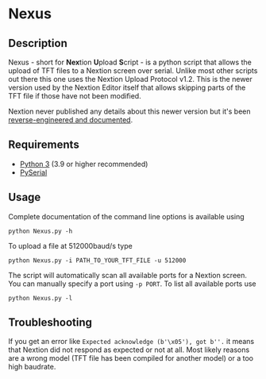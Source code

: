 # Nexus

## Description

Nexus - short for **Nex**tion **U**pload **S**cript - is a python script that allows the upload of TFT files to a Nextion screen over serial. Unlike most other scripts out there this one uses the Nextion Upload Protocol v1.2. This is the newer version used by the Nextion Editor itself that allows skipping parts of the TFT file if those have not been modified. 

Nextion never published any details about this newer version but it's been [reverse-engineered and documented](https://unofficialnextion.com/t/nextion-upload-protocol-v1-2-the-fast-one/1044).

## Requirements

* [Python 3](https://www.python.org/downloads/) (3.9 or higher recommended)
* [PySerial](https://pypi.org/project/pyserial/)

## Usage

Complete documentation of the command line options is available using

```
python Nexus.py -h
```

To upload a file at 512000baud/s type

```
python Nexus.py -i PATH_TO_YOUR_TFT_FILE -u 512000
```

The script will automatically scan all available ports for a Nextion screen. You can manually specify a port using `-p PORT`. To list all available ports use 

```
python Nexus.py -l
```

## Troubleshooting

If you get an error like `Expected acknowledge (b'\x05'), got b''.` it means that Nextion did not respond as expected or not at all. Most likely reasons are a wrong model (TFT file has been compiled for another model) or a too high baudrate.
